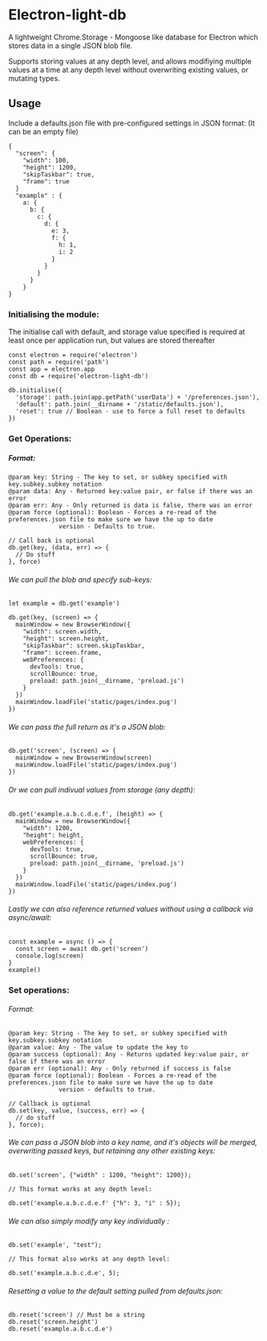 # Electron-light-db

A lightweight Chrome.Storage - Mongoose like database for Electron which stores data in a single JSON blob file. 

Supports storing values at any depth level, and allows modifiying multiple values at a time at any depth level without overwriting existing values, or mutating types. 

## Usage
 
  Include a defaults.json file with pre-configured settings in JSON format:
  (It can be an empty file)
  
    {
      "screen": {
        "width": 100,
        "height": 1200,
        "skipTaskbar": true,
        "frame": true
      }
      "example" : {
        a: {
          b: {
            c: {
              d: {
                e: 3,
                f: {
                  h: 1,
                  i: 2
                }
              }
            }
          }
        }
    }
    

### Initialising the module:

The initialise call with default, and storage value specified is required at least once per application run, but values are stored thereafter

    const electron = require('electron')
    const path = require('path')
    const app = electron.app
    const db = require('electron-light-db')
   
    db.initialise({
      'storage': path.join(app.getPath('userData') + '/preferences.json'),
      'default': path.join(__dirname + '/static/defaults.json'),
      'reset': true // Boolean - use to force a full reset to defaults
    })
    

### Get Operations:  

##### Format: 

    @param key: String - The key to set, or subkey specified with key.subkey.subkey notation
    @param data: Any - Returned key:value pair, or false if there was an error
    @param err: Any - Only returned is data is false, there was an error
    @param force (optional): Boolean - Forces a re-read of the preferences.json file to make sure we have the up to date 
                  version - Defaults to true.
    
    // Call back is optional
    db.get(key, (data, err) => {
      // Do stuff
    }, force)  
    
    
 
###### We can pull the blob and specify sub-keys:
    
    let example = db.get('example')
    
    db.get(key, (screen) => {
      mainWindow = new BrowserWindow({
        "width": screen.width,
        "height": screen.height,
        "skipTaskbar": screen.skipTaskbar,
        "frame": screen.frame,
        webPreferences: {
          devTools: true,
          scrollBounce: true,
          preload: path.join(__dirname, 'preload.js')
        }
      })
      mainWindow.loadFile('static/pages/index.pug')
    })  
    
###### We can pass the full return as it's a JSON blob:
   
    db.get('screen', (screen) => {
      mainWindow = new BrowserWindow(screen)
      mainWindow.loadFile('static/pages/index.pug')
    })  
    
    
###### Or we can pull indivual values from storage (any depth): 
  
    db.get('example.a.b.c.d.e.f', (height) => {
      mainWindow = new BrowserWindow({
        "width": 1200,
        "height": height,
        webPreferences: {
          devTools: true,
          scrollBounce: true,
          preload: path.join(__dirname, 'preload.js')
        }
      })
      mainWindow.loadFile('static/pages/index.pug')
    }) 
    
###### Lastly we can also reference returned values without using a callback via async/await: 
    
    const example = async () => {
      const screen = await db.get('screen')
      console.log(screen)
    }
    example()

### Set operations: 
  
###### Format: 

    @param key: String - The key to set, or subkey specified with key.subkey.subkey notation
    @param value: Any - The value to update the key to
    @param success (optional): Any - Returns updated key:value pair, or false if there was an error
    @param err (optional): Any - Only returned if success is false
    @param force (optional): Boolean - Forces a re-read of the preferences.json file to make sure we have the up to date
                  version - defaults to true.
  
    // Callback is optional
    db.set(key, value, (success, err) => { 
      // do stuff
    }, force);
    
  
###### We can pass a JSON blob into a key name, and it's objects will be merged, overwriting passed keys, but retaining any other existing keys: 

    db.set('screen', {"width" : 1200, "height": 1200});
      
    // This format works at any depth level: 
    
    db.set('example.a.b.c.d.e.f' {"h": 3, "i" : 5});

###### We can also simply modify any key individually :

    db.set('example', "test");
   
    // This format also works at any depth level:
    
    db.set('example.a.b.c.d.e', 5);
        

###### Resetting a value to the default setting pulled from defaults.json: 
  
    db.reset('screen') // Must be a string
    db.reset('screen.height')
    db.reset('example.a.b.c.d.e')
